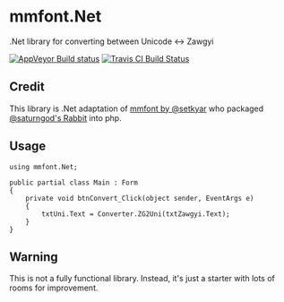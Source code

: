 # mmfont.Net
.Net library for converting between Unicode :left_right_arrow: Zawgyi

[![AppVeyor Build status](https://ci.appveyor.com/api/projects/status/f4b13no00qkurlrf?svg=true)](https://ci.appveyor.com/project/mgthantzin/mmfont-net) [![Travis CI Build Status](https://travis-ci.org/mgthantzin/mmfont.Net.svg?branch=master)](https://travis-ci.org/mgthantzin/mmfont.Net)

## Credit
This library is .Net adaptation of [mmfont by @setkyar](https://github.com/setkyar/mmfont/) who packaged [@saturngod's Rabbit](https://github.com/saturngod/Rabbit) into php.

## Usage

    using mmfont.Net;

    public partial class Main : Form
    {
        private void btnConvert_Click(object sender, EventArgs e)
        {
            txtUni.Text = Converter.ZG2Uni(txtZawgyi.Text);
        }
    }

## Warning

This is not a fully functional library. Instead, it's just a starter with lots of rooms for improvement.
